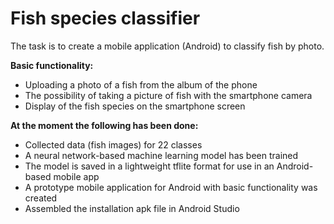 # Fish species classifier

The task is to create a mobile application (Android) to classify fish by photo.

**Basic functionality:**
* Uploading a photo of a fish from the album of the phone
* The possibility of taking a picture of fish with the smartphone camera
* Display of the fish species on the smartphone screen

**At the moment the following has been done:**
* Collected data (fish images) for 22 classes
* A neural network-based machine learning model has been trained
* The model is saved in a lightweight tflite format for use in an Android-based mobile app
* A prototype mobile application for Android with basic functionality was created
* Assembled the installation apk file in Android Studio 
